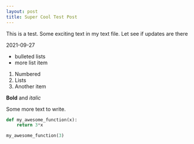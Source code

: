 ```yaml
---
layout: post
title: Super Cool Test Post
---
```


This is a test. Some exciting text in my text file. Let see if updates are there

2021-09-27

- bulleted lists
- more list item

1. Numbered
2. Lists
3. Another item

**Bold** and *italic*

Some more text to write. 

```python
def my_awesome_function(x):
	return 3*x

my_awesome_function(3)
```